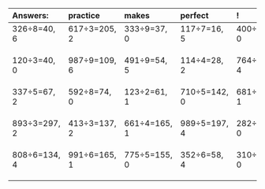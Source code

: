 | Answers: | practice | makes | perfect | ! |
| :--- | :--- | :--- | :--- | :--- |
| 326÷8=40, 6 | 617÷3=205, 2 | 333÷9=37, 0 | 117÷7=16, 5 | 400÷8=50, 0 | 
|   |   |   |   |   | 
|   |   |   |   |   | 
|   |   |   |   |   | 
| 120÷3=40, 0 | 987÷9=109, 6 | 491÷9=54, 5 | 114÷4=28, 2 | 764÷8=95, 4 | 
|   |   |   |   |   | 
|   |   |   |   |   | 
|   |   |   |   |   | 
| 337÷5=67, 2 | 592÷8=74, 0 | 123÷2=61, 1 | 710÷5=142, 0 | 681÷5=136, 1 | 
|   |   |   |   |   | 
|   |   |   |   |   | 
|   |   |   |   |   | 
| 893÷3=297, 2 | 413÷3=137, 2 | 661÷4=165, 1 | 989÷5=197, 4 | 282÷2=141, 0 | 
|   |   |   |   |   | 
|   |   |   |   |   | 
|   |   |   |   |   | 
| 808÷6=134, 4 | 991÷6=165, 1 | 775÷5=155, 0 | 352÷6=58, 4 | 310÷5=62, 0 | 
|   |   |   |   |   | 
|   |   |   |   |   | 
|   |   |   |   |   | 
